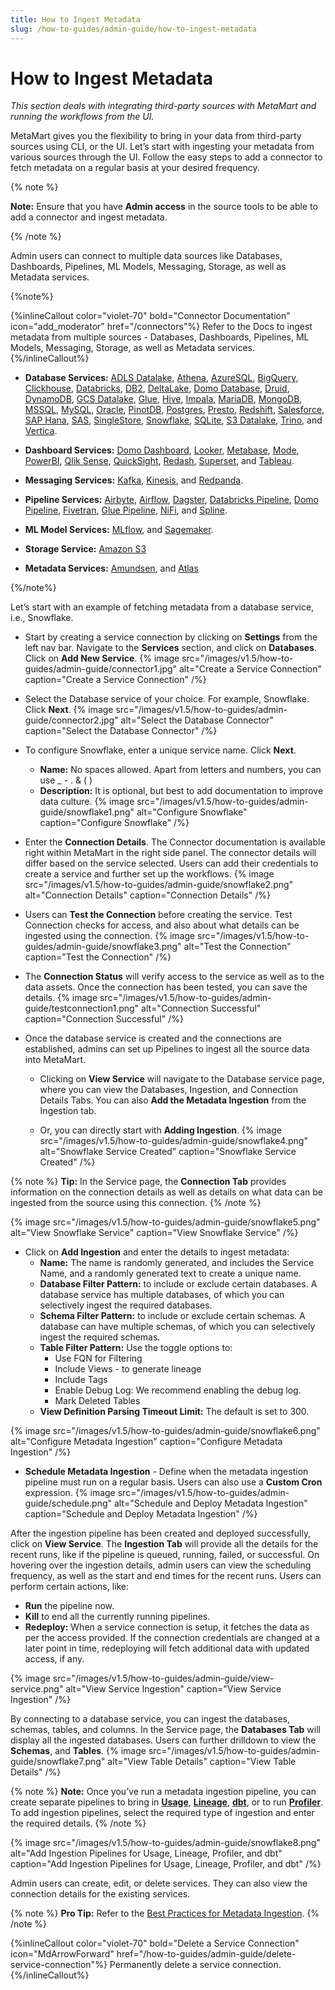 ```yaml
---
title: How to Ingest Metadata
slug: /how-to-guides/admin-guide/how-to-ingest-metadata
---
```


# How to Ingest Metadata

*This section deals with integrating third-party sources with MetaMart and running the workflows from the UI.*

MetaMart gives you the flexibility to bring in your data from third-party sources using CLI, or the UI. Let’s start with ingesting your metadata from various sources through the UI. Follow the easy steps to add a connector to fetch metadata on a regular basis at your desired frequency.

{% note %}

**Note:** Ensure that you have **Admin access** in the source tools to be able to add a connector and ingest metadata.

{% /note %}

Admin users can connect to multiple data sources like Databases, Dashboards, Pipelines, ML Models, Messaging, Storage, as well as Metadata services.

{%note%}

{%inlineCallout
color="violet-70"
bold="Connector Documentation"
icon="add_moderator"
href="/connectors"%}
Refer to the Docs to ingest metadata from multiple sources - Databases, Dashboards, Pipelines, ML Models, Messaging, Storage, as well as Metadata services.
 {%/inlineCallout%}

- **Database Services:** [ADLS Datalake](/connectors/database/adls-datalake), [Athena](/connectors/database/athena), [AzureSQL](/connectors/database/azuresql), [BigQuery](/connectors/database/bigquery), [Clickhouse](/connectors/database/clickhouse), [Databricks](/connectors/database/databricks), [DB2](/connectors/database/db2), [DeltaLake](/connectors/database/deltalake), [Domo Database](/connectors/database/domo-database), [Druid](/connectors/database/druid), [DynamoDB](/connectors/database/dynamodb), [GCS Datalake](/connectors/database/gcs-datalake), [Glue](/connectors/database/glue), [Hive](/connectors/database/hive), [Impala](/connectors/database/impala), [MariaDB](/connectors/database/mariadb), [MongoDB](/connectors/database/mongodb), [MSSQL](/connectors/database/mssql), [MySQL](/connectors/database/mysql), [Oracle](/connectors/database/oracle), [PinotDB](/connectors/database/pinotdb), [Postgres](/connectors/database/postgres), [Presto](/connectors/database/presto),  [Redshift](/connectors/database/redshift), [Salesforce](/connectors/database/salesforce), [SAP Hana](/connectors/database/sap-hana), [SAS](/connectors/database/sas), [SingleStore](/connectors/database/singlestore), [Snowflake](/connectors/database/snowflake), [SQLite](/connectors/database/sqlite), [S3 Datalake](/connectors/database/s3-datalake), [Trino](/connectors/database/trino), and [Vertica](/connectors/database/vertica).

- **Dashboard Services:** [Domo Dashboard](/connectors/dashboard/domo-dashboard), [Looker](/connectors/dashboard/looker), [Metabase](/connectors/dashboard/metabase), [Mode](/connectors/dashboard/mode), [PowerBI](/connectors/dashboard/powerbi), [Qlik Sense](/connectors/dashboard/qliksense), [QuickSight](/connectors/dashboard/quicksight), [Redash](/connectors/dashboard/redash), [Superset](/connectors/dashboard/superset), and [Tableau](/connectors/dashboard/tableau).

- **Messaging Services:** [Kafka](/connectors/messaging/kafka), [Kinesis](/connectors/messaging/kinesis), and [Redpanda](/connectors/messaging/redpanda).

- **Pipeline Services:** [Airbyte](/connectors/pipeline/airbyte), [Airflow](/connectors/pipeline/airflow), [Dagster](/connectors/pipeline/dagster), [Databricks Pipeline](/connectors/pipeline/databricks-pipeline), [Domo Pipeline](/connectors/pipeline/domo-pipeline), [Fivetran](/connectors/pipeline/fivetran), [Glue Pipeline](/connectors/pipeline/glue-pipeline), [NiFi](/connectors/pipeline/nifi), and [Spline](/connectors/pipeline/spline).

- **ML Model Services:** [MLflow](/connectors/ml-model/mlflow), and [Sagemaker](/connectors/ml-model/sagemaker).

- **Storage Service:** [Amazon S3](/connectors/storage/s3)

- **Metadata Services:** [Amundsen](/connectors/metadata/amundsen), and [Atlas](/connectors/metadata/atlas)

{%/note%}

Let’s start with an example of fetching metadata from a database service, i.e., Snowflake.

- Start by creating a service connection by clicking on **Settings** from the left nav bar. Navigate to the **Services** section, and click on **Databases**. Click on **Add New Service**.
{% image
    src="/images/v1.5/how-to-guides/admin-guide/connector1.jpg"
    alt="Create a Service Connection"
    caption="Create a Service Connection"
    /%}

- Select the Database service of your choice. For example, Snowflake. Click **Next**.
{% image
    src="/images/v1.5/how-to-guides/admin-guide/connector2.jpg"
    alt="Select the Database Connector"
    caption="Select the Database Connector"
    /%}

- To configure Snowflake, enter a unique service name. Click **Next**.
  - **Name:** No spaces allowed. Apart from letters and numbers, you can use _ - . & ( )
  - **Description:** It is optional, but best to add documentation to improve data culture.
{% image
    src="/images/v1.5/how-to-guides/admin-guide/snowflake1.png"
    alt="Configure Snowflake"
    caption="Configure Snowflake"
    /%}

- Enter the **Connection Details**. The Connector documentation is available right within MetaMart in the right side panel. The connector details will differ based on the service selected. Users can add their credentials to create a service and further set up the workflows.
{% image
    src="/images/v1.5/how-to-guides/admin-guide/snowflake2.png"
    alt="Connection Details"
    caption="Connection Details"
    /%}

- Users can **Test the Connection** before creating the service. Test Connection checks for access, and also about what details can be ingested using the connection.
{% image
    src="/images/v1.5/how-to-guides/admin-guide/snowflake3.png"
    alt="Test the Connection"
    caption="Test the Connection"
    /%}

- The **Connection Status** will verify access to the service as well as to the data assets. Once the connection has been tested, you can save the details.
{% image
    src="/images/v1.5/how-to-guides/admin-guide/testconnection1.png"
    alt="Connection Successful"
    caption="Connection Successful"
    /%}

- Once the database service is created and the connections are established, admins can set up Pipelines to ingest all the source data into MetaMart.
  - Clicking on **View Service** will navigate to the Database service page, where you can view the Databases, Ingestion, and Connection Details Tabs. You can also **Add the Metadata Ingestion** from the Ingestion tab.

  - Or, you can directly start with **Adding Ingestion**.
{% image
    src="/images/v1.5/how-to-guides/admin-guide/snowflake4.png"
    alt="Snowflake Service Created"
    caption="Snowflake Service Created"
    /%}

{% note %}
**Tip:** In the Service page, the **Connection Tab** provides information on the connection details as well as details on what data can be ingested from the source using this connection.
{% /note %}

{% image
    src="/images/v1.5/how-to-guides/admin-guide/snowflake5.png"
    alt="View Snowflake Service"
    caption="View Snowflake Service"
    /%}

- Click on **Add Ingestion** and enter the details to ingest metadata:
  - **Name:** The name is randomly generated, and includes the Service Name, and a randomly generated text to create a unique name.
  - **Database Filter Pattern:** to include or exclude certain databases. A database service has multiple databases, of which you can selectively ingest the required databases.
  - **Schema Filter Pattern:** to include or exclude certain schemas. A database can have multiple schemas, of which you can selectively ingest the required schemas.
  - **Table Filter Pattern:** Use the toggle options to:
    - Use FQN for Filtering
    - Include Views - to generate lineage
    - Include Tags
    - Enable Debug Log: We recommend enabling the debug log.
    - Mark Deleted Tables
  - **View Definition Parsing Timeout Limit:** The default is set to 300.

{% image
    src="/images/v1.5/how-to-guides/admin-guide/snowflake6.png"
    alt="Configure Metadata Ingestion"
    caption="Configure Metadata Ingestion"
    /%}

- **Schedule Metadata Ingestion** - Define when the metadata ingestion pipeline must run on a regular basis. Users can also use a **Custom Cron** expression.
{% image
    src="/images/v1.5/how-to-guides/admin-guide/schedule.png"
    alt="Schedule and Deploy Metadata Ingestion"
    caption="Schedule and Deploy Metadata Ingestion"
    /%}

After the ingestion pipeline has been created and deployed successfully, click on **View Service**. The **Ingestion Tab** will provide all the details for the recent runs, like if the pipeline is queued, running, failed, or successful. On hovering over the ingestion details, admin users can view the scheduling frequency, as well as the start and end times for the recent runs. Users can perform certain actions, like:
- **Run** the pipeline now.
- **Kill** to end all the currently running pipelines.
- **Redeploy:** When a  service connection is setup, it fetches the data as per the access provided. If the connection credentials are changed at a later point in time, redeploying will fetch additional data with updated access, if any.

{% image
    src="/images/v1.5/how-to-guides/admin-guide/view-service.png"
    alt="View Service Ingestion"
    caption="View Service Ingestion"
    /%}

By connecting to a database service, you can ingest the databases, schemas, tables, and columns. In the Service page, the **Databases Tab** will display all the ingested databases. Users can further drilldown to view the **Schemas**, and **Tables**.
{% image
    src="/images/v1.5/how-to-guides/admin-guide/snowflake7.png"
    alt="View Table Details"
    caption="View Table Details"
    /%}

{% note %}
**Note:** Once you’ve run a metadata ingestion pipeline, you can create separate pipelines to bring in [**Usage**](/connectors/ingestion/workflows/usage), [**Lineage**](/connectors/ingestion/workflows/lineage), [**dbt**](/connectors/ingestion/workflows/dbt), or to run [**Profiler**](/how-to-guides/data-quality-observability/profiler/workflow). To add ingestion pipelines, select the required type of ingestion and enter the required details.
{% /note %}

{% image
    src="/images/v1.5/how-to-guides/admin-guide/snowflake8.png"
    alt="Add Ingestion Pipelines for Usage, Lineage, Profiler, and dbt"
    caption="Add Ingestion Pipelines for Usage, Lineage, Profiler, and dbt"
    /%}

Admin users can create, edit, or delete services. They can also view the connection details for the existing services.

{% note %}
**Pro Tip:** Refer to the [Best Practices for Metadata Ingestion](/connectors/ingestion/best-practices).
{% /note %}

{%inlineCallout
  color="violet-70"
  bold="Delete a Service Connection"
  icon="MdArrowForward"
  href="/how-to-guides/admin-guide/delete-service-connection"%}
  Permanently delete a service connection.
{%/inlineCallout%}